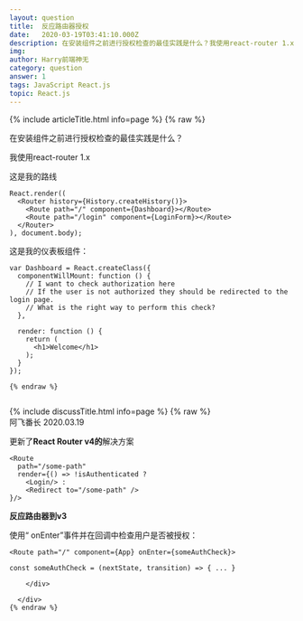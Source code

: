 ```yaml
---
layout: question
title:  反应路由器授权
date:   2020-03-19T03:41:10.000Z
description: 在安装组件之前进行授权检查的最佳实践是什么？我使用react-router 1.x这是我的路线React.render((  <Router...
img: 
author: Harry前端神无
category: question
answer: 1
tags: JavaScript React.js
topic: React.js
---
```

<div class="article-root">
  <div class="article">
    {% include articleTitle.html info=page %}
    {% raw %}
    <div class="article-content"><p><font style="vertical-align: inherit;"><font style="vertical-align: inherit;">在安装组件之前进行授权检查的最佳实践是什么？</font></font></p>

<p><font style="vertical-align: inherit;"><font style="vertical-align: inherit;">我使用react-router 1.x</font></font></p>

<p><font style="vertical-align: inherit;"><font style="vertical-align: inherit;">这是我的路线</font></font></p>

<pre class="lang-jsx prettyprint-override"><code>React.render((<font></font>
  &lt;Router history={History.createHistory()}&gt;<font></font>
    &lt;Route path="/" component={Dashboard}&gt;&lt;/Route&gt;<font></font>
    &lt;Route path="/login" component={LoginForm}&gt;&lt;/Route&gt;<font></font>
  &lt;/Router&gt;<font></font>
), document.body);<font></font>
</code></pre>

<p><font style="vertical-align: inherit;"><font style="vertical-align: inherit;">这是我的仪表板组件：</font></font></p>

<pre class="lang-jsx prettyprint-override"><code>var Dashboard = React.createClass({<font></font>
  componentWillMount: function () {<font></font>
    // I want to check authorization here<font></font>
    // If the user is not authorized they should be redirected to the login page.<font></font>
    // What is the right way to perform this check?<font></font>
  },<font></font>
<font></font>
  render: function () {<font></font>
    return (<font></font>
      &lt;h1&gt;Welcome&lt;/h1&gt;<font></font>
    );<font></font>
  }<font></font>
});<font></font>
</code></pre></div>
    {% endraw %}
  </div>
  <p style="height: 0;width:0;overflow: hidden;"> 第2313篇《反应路由器授权》来自Winter(https://github.com/aiyld/aiyld.github.io)的站点</p>
  <div class="discuss-wrapper">
    {% include discussTitle.html info=page %}
    {% raw %}
    <div class="discuss-item">
        <div class="discuss-parent">
          <div class="discuss-meta">
            <span class="discuss-user">阿飞番长</span>
            <span class="discuss-time">2020.03.19</span>
          </div>
          <div class="discuss-comment"><p><font style="vertical-align: inherit;"><font style="vertical-align: inherit;">更新了</font><strong><font style="vertical-align: inherit;">React Router v4的</font></strong><font style="vertical-align: inherit;">解决方案
</font></font><strong><font style="vertical-align: inherit;"></font></strong>
</p>

<pre><code>&lt;Route <font></font>
  path="/some-path" <font></font>
  render={() =&gt; !isAuthenticated ?<font></font>
    &lt;Login/&gt; :<font></font>
    &lt;Redirect to="/some-path" /&gt;<font></font>
}/&gt;<font></font>
</code></pre>

<p><strong><font style="vertical-align: inherit;"><font style="vertical-align: inherit;">反应路由器到v3</font></font></strong></p>

<p><font style="vertical-align: inherit;"><font style="vertical-align: inherit;">使用“ onEnter”事件并在回调中检查用户是否被授权：
</font></font></p>

<pre><code>&lt;Route path="/" component={App} onEnter={someAuthCheck}&gt;  <font></font>
<font></font>
const someAuthCheck = (nextState, transition) =&gt; { ... }<font></font>
</code></pre></div>
        </div>
        
      </div>
    {% endraw %}
  </div>
<div>

